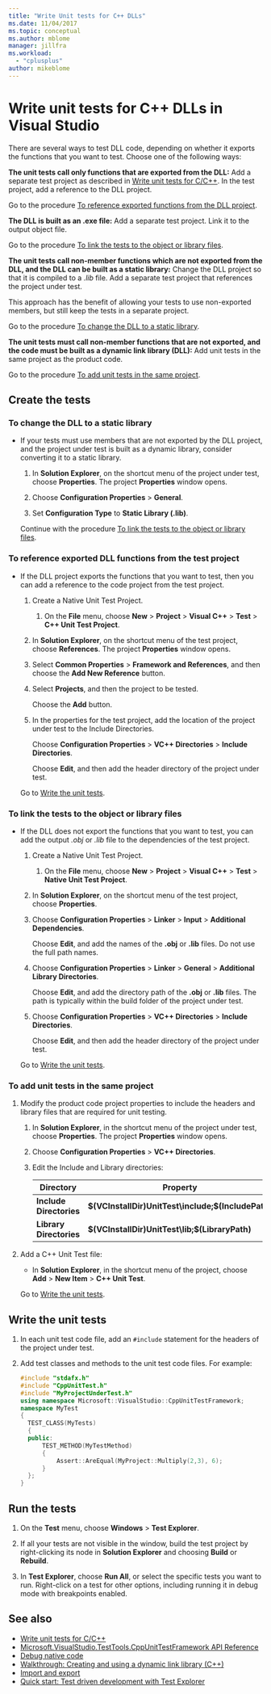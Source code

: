 ```yaml
---
title: "Write Unit tests for C++ DLLs"
ms.date: 11/04/2017
ms.topic: conceptual
ms.author: mblome
manager: jillfra
ms.workload:
  - "cplusplus"
author: mikeblome
---
```

# Write unit tests for C++ DLLs in Visual Studio

 There are several ways to test DLL code, depending on whether it exports the functions that you want to test. Choose one of the following ways:

 **The unit tests call only functions that are exported from the DLL:**
 Add a separate test project as described in [Write unit tests for C/C++](writing-unit-tests-for-c-cpp.md). In the test project, add a reference to the DLL project.

 Go to the procedure [To reference exported functions from the DLL project](#projectRef).

 **The DLL is built as an .exe file:**
 Add a separate test project. Link it to the output object file.

 Go to the procedure [To link the tests to the object or library files](#objectRef).

 **The unit tests call non-member functions which are not exported from the DLL, and the DLL can be built as a static library:**
 Change the DLL project so that it is compiled to a *.lib* file. Add a separate test project that references the project under test.

 This approach has the benefit of allowing your tests to use non-exported members, but still keep the tests in a separate project.

 Go to the procedure [To change the DLL to a static library](#staticLink).

 **The unit tests must call non-member functions that are not exported, and the code must be built as a dynamic link library (DLL):**
 Add unit tests in the same project as the product code.

 Go to the procedure [To add unit tests in the same project](#sameProject).

## Create the tests

###  <a name="staticLink"></a> To change the DLL to a static library

- If your tests must use members that are not exported by the DLL project, and the project under test is built as a dynamic library, consider converting it to a static library.

  1.  In **Solution Explorer**, on the shortcut menu of the project under test, choose **Properties**. The project **Properties** window opens.

  2.  Choose **Configuration Properties** > **General**.

  3.  Set **Configuration Type** to **Static Library (.lib)**.

  Continue with the procedure [To link the tests to the object or library files](#objectRef).

###  <a name="projectRef"></a> To reference exported DLL functions from the test project

- If the DLL project exports the functions that you want to test, then you can add a reference to the code project from the test project.

  1.  Create a Native Unit Test Project.

      1.  On the **File** menu, choose **New** > **Project** > **Visual C++** > **Test** > **C++ Unit Test Project**.

  2.  In **Solution Explorer**, on the shortcut menu of the test project, choose **References**. The project **Properties** window opens.

  3.  Select **Common Properties** > **Framework and References**, and then choose the **Add New Reference** button.

  4.  Select **Projects**, and then the project to be tested.

       Choose the **Add** button.

  5.  In the properties for the test project, add the location of the project under test to the Include Directories.

       Choose **Configuration Properties** > **VC++ Directories** > **Include Directories**.

       Choose **Edit**, and then add the header directory of the project under test.

  Go to [Write the unit tests](#addTests).

###  <a name="objectRef"></a> To link the tests to the object or library files

- If the DLL does not export the functions that you want to test, you can add the output *.obj* or *.lib* file to the dependencies of the test project.

  1.  Create a Native Unit Test Project.

      1.  On the **File** menu, choose **New** > **Project** > **Visual C++** > **Test** > **Native Unit Test Project**.

  2.  In **Solution Explorer**, on the shortcut menu of the test project, choose **Properties**.

  3.  Choose **Configuration Properties** > **Linker** > **Input** > **Additional Dependencies**.

       Choose **Edit**, and add the names of the **.obj** or **.lib** files. Do not use the full path names.

  4.  Choose **Configuration Properties** > **Linker** > **General** > **Additional Library Directories**.

       Choose **Edit**, and add the directory path of the **.obj** or **.lib** files. The path is typically within the build folder of the project under test.

  5.  Choose **Configuration Properties** > **VC++ Directories** > **Include Directories**.

       Choose **Edit**, and then add the header directory of the project under test.

  Go to [Write the unit tests](#addTests).

###  <a name="sameProject"></a> To add unit tests in the same project

1. Modify the product code project properties to include the headers and library files that are required for unit testing.

   1.  In **Solution Explorer**, in the shortcut menu of the project under test, choose **Properties**. The project **Properties** window opens.

   2.  Choose **Configuration Properties** > **VC++ Directories**.

   3.  Edit the Include and Library directories:

       |Directory|Property|
       |-|-|
       |**Include Directories** | **$(VCInstallDir)UnitTest\include;$(IncludePath)**|
       |**Library Directories** | **$(VCInstallDir)UnitTest\lib;$(LibraryPath)**|

2. Add a C++ Unit Test file:

   -   In **Solution Explorer**, in the shortcut menu of the project, choose **Add** > **New Item** > **C++ Unit Test**.

   Go to [Write the unit tests](#addTests).

##  <a name="addTests"></a> Write the unit tests

1.  In each unit test code file, add an `#include` statement for the headers of the project under test.

2.  Add test classes and methods to the unit test code files. For example:

    ```cpp
    #include "stdafx.h"
    #include "CppUnitTest.h"
    #include "MyProjectUnderTest.h"
    using namespace Microsoft::VisualStudio::CppUnitTestFramework;
    namespace MyTest
    {
      TEST_CLASS(MyTests)
      {
      public:
          TEST_METHOD(MyTestMethod)
          {
              Assert::AreEqual(MyProject::Multiply(2,3), 6);
          }
      };
    }
    ```

## Run the tests

1.  On the **Test** menu, choose **Windows** > **Test Explorer**.

1. If all your tests are not visible in the window, build the test project by right-clicking its node in **Solution Explorer** and choosing **Build** or **Rebuild**.

1.  In **Test Explorer**, choose **Run All**, or select the specific tests you want to run. Right-click on a test for other options, including running it in debug mode with breakpoints enabled.

## See also

- [Write unit tests for C/C++](writing-unit-tests-for-c-cpp.md)
- [Microsoft.VisualStudio.TestTools.CppUnitTestFramework API Reference](../test/microsoft-visualstudio-testtools-cppunittestframework-api-reference.md)
- [Debug native code](../debugger/debugging-native-code.md)
- [Walkthrough: Creating and using a dynamic link library (C++)](/cpp/build/walkthrough-creating-and-using-a-dynamic-link-library-cpp)
- [Import and export](/cpp/build/importing-and-exporting)
- [Quick start: Test driven development with Test Explorer](../test/quick-start-test-driven-development-with-test-explorer.md)
